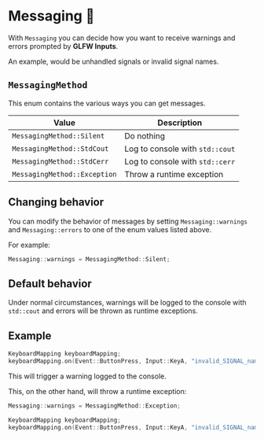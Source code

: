 # Messaging 📢

With ``Messaging`` you can decide how you want to receive warnings and errors prompted by **GLFW Inputs**.

An example, would be unhandled signals or invalid signal names.

## ``MessagingMethod``

This enum contains the various ways you can get messages.

| Value                          | Description                       |
|--------------------------------|-----------------------------------|
| ``MessagingMethod::Silent``    | Do nothing                        |
| ``MessagingMethod::StdCout``   | Log to console with ``std::cout`` |
| ``MessagingMethod::StdCerr``   | Log to console with ``std::cerr`` |
| ``MessagingMethod::Exception`` | Throw a runtime exception         |

## Changing behavior

You can modify the behavior of messages by setting ``Messaging::warnings``
and ``Messaging::errors`` to one of the enum values listed above.

For example:

````c++
Messaging::warnings = MessagingMethod::Silent;
````

## Default behavior

Under normal circumstances, warnings will be logged to the console with ``std::cout``
and errors will be thrown as runtime exceptions.

## Example

````c++
KeyboardMapping keyboardMapping;
keyboardMapping.on(Event::ButtonPress, Input::KeyA, "invalid_SIGNAL_name!!!");
````

This will trigger a warning logged to the console.

This, on the other hand, will throw a runtime exception:

````c++
Messaging::warnings = MessagingMethod::Exception;

KeyboardMapping keyboardMapping;
keyboardMapping.on(Event::ButtonPress, Input::KeyA, "invalid_SIGNAL_name!!!");
````
